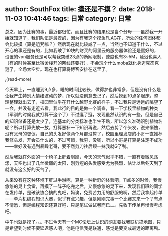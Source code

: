 author: SouthFox
title: 摸还是不摸？
date: 2018-11-03 10:41:46
tags: 日常
category: 日常
---

总之，因为比赛的事，最近都很忙，而且比赛的结果也是当个分母&mdash;&mdash;虽然我一开始就知道了，我们队伍是最摸的，因为有我这个摸鱼FLAG在，所处的任何团体都会比较摸（算是诅咒嘛？）然后现在就比较咸了一点，当然也不知道干什么，不过开心的事还是有的，比如我破了10块的财买的阿里云的服务器体验还是蛮好的，设置的vpn服务还是可以帮我突破23点的断网限制，速度也有3~5M，延迟也喜人（有的时候甚至比宿舍楼开的网线还要好），不会玩个什么moba就化身迈克杰克逊了，全场太空步。现在也打算将博客安排在这里了。

,(read-more)

今天早上，一直睡到9点多，睡的时间比较长，做得梦也非常多，但是没有什么是让我产生特别大情绪波动的梦，所以就没刻意去记了，然后摸到10点多起床，整理整理就出去了，校园里似乎在开什么越野比赛的样子，不过我只是远远的眺望了一会，并没有走近去看，我此行的目的是做一个调查，看一下学校里植物的种类（军训的时候我就打算干这个了）不过逛了逛，发现虽然认识的有一些，但是自己的知识储备还是太少了，连基本的分类标准也半生不熟，所以怎么准确识别植物名呢？所以打算先放一放，打算恶补一下知识再说，然后去剪了个头发，说来惭愧，没有父母的督促，自己的头发好像两个月都没剪了，校园里理发店的小哥一直推荐我修头发，开会员什么的，不过可惜，我穷，没钱，所以小哥是打算是注定不成功&mdash;&mdash;幸好没有遇到暴躁老哥，要不然剪刀往后颈一抹我就G了鸭。

然后我就在外面的一个椅子上肝着崩崩，今天的天气似乎不错，一直有着微风荡漾，天空也出了几丝微弱的太阳，刚剪短的头发感受尤为强烈，估计以后冬天到了就没有这么好的天气了。

从来没有在这种环境下肝过手游呢，算是一种新奇的体验吧，11点多的时候，我慢悠悠的晃上食堂，再摸了一阵子吃完之后，又慢悠悠的晃下来，发现我们班的同学在发传单，是破该协会搞的鬼吧，妈诶，免费苦力用的舒服的啊，然后我拿起传单&mdash;&mdash;单片机编程知识大赛，似乎有点兴趣，但是刚刚完事一个比赛又来一个？有点不情愿，但是编程知识还算好吧，只是笔试做试卷而已。。。先收下传单再慢慢考虑吧。

中午也就是摸了。。。不过今天有一个MC论坛上认识的网友要找我联机搞地图，只是希望到时候不要延迟感人吧，他是电信我是联通，感觉是要变成最远的距离鸭。
